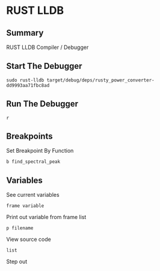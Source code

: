 # RUST LLDB

## Summary
RUST LLDB Compiler / Debugger

## Start The Debugger
```console
sudo rust-lldb target/debug/deps/rusty_power_converter-dd9993aa71fbc8ad
```

## Run The Debugger
```console
r
```

## Breakpoints

Set Breakpoint By Function
```console
b find_spectral_peak
```

## Variables
See current variables
```console
frame variable
```

Print out variable from frame list
```console
p filename
```

View source code
```console
list
```

Step out
```console
```
